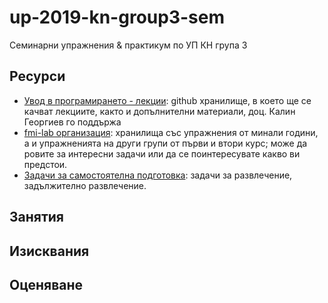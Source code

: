 # up-2019-kn-group3-sem
Семинарни упражнения & практикум по УП КН група 3

## Ресурси
- [Увод в програмирането - лекции](https://github.com/stranxter/lecture-notes/tree/master/notes/01_programming%20101): github хранилище, в което ще се качват лекциите, както и допълнителни материали, доц. Калин Георгиев го поддържа
- [fmi-lab организация](https://github.com/fmi-lab): хранилища със упражнения от минали години, а и упражненията на други групи от първи и втори курс; може да ровите за интересни задачи или да се поинтересувате какво ви предстои.  
- [Задачи за самостоятелна подготовка](https://github.com/stranxter/lecture-notes/blob/master/homeworks/Problems%20in%20Programming.pdf): задачи за развлечение, задължително развлечение.



## Занятия

## Изисквания

## Оценяване